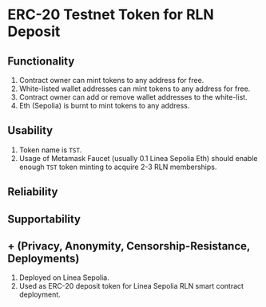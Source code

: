 # ERC-20 Testnet Token for RLN Deposit

## Functionality

1. Contract owner can mint tokens to any address for free.
2. White-listed wallet addresses can mint tokens to any address for free.
3. Contract owner can add or remove wallet addresses to the white-list.
4. Eth (Sepolia) is burnt to mint tokens to any address.

## Usability

1. Token name is `TST`.
2. Usage of Metamask Faucet (usually 0.1 Linea Sepolia Eth) should enable enough `TST` token minting to acquire 2-3 RLN memberships.

## Reliability

## Supportability

## + (Privacy, Anonymity, Censorship-Resistance, Deployments)

1. Deployed on Linea Sepolia.
2. Used as ERC-20 deposit token for Linea Sepolia RLN smart contract deployment.